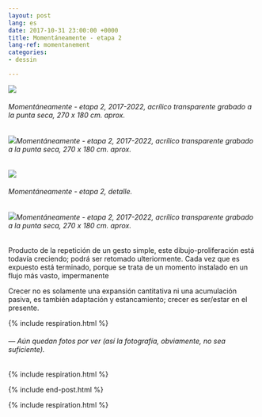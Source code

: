 ```yaml
---
layout: post
lang: es
date: 2017-10-31 23:00:00 +0000
title: Momentáneamente - etapa 2
lang-ref: momentanement
categories:
- dessin

---
```

![](/mepierdoparaver/imgs/momentaneamente-etapa-2-2017-2022-19-up.jpg)

###### _Momentáneamente - etapa 2_, 2017-2022, acrílico transparente grabado a la punta seca, 270 x 180 cm. aprox.

###### ![](/mepierdoparaver/imgs/momentaneamente-etapa-2-2017-2022-23-up.jpg)_Momentáneamente - etapa 2_, 2017-2022, acrílico transparente grabado a la punta seca, 270 x 180 cm. aprox.

![](/mepierdoparaver/imgs/momentaneamente-etapa-2-2017-2022-9_-up.jpg)

###### _Momentáneamente - etapa 2_, detalle.

###### ![](/mepierdoparaver/imgs/momentaneamente-etapa-2-2017-2022-24-up.jpg)_Momentáneamente - etapa 2_, 2017-2022, acrílico transparente grabado a la punta seca, 270 x 180 cm. aprox.

Producto de la repetición de un gesto simple, este dibujo-proliferación está todavía creciendo; podrá ser retomado ulteriormente. Cada vez que es expuesto está terminado, porque se trata de un momento instalado en un flujo más vasto, impermanente

Crecer no es solamente una expansión cantitativa ni una acumulación pasiva, es también adaptación y estancamiento; crecer es ser/estar en el presente.

{% include respiration.html %}

###### _— Aún quedan fotos por ver (así la fotografía, obviamente, no sea suficiente)._

{% include respiration.html %}

{% include end-post.html %}

{% include respiration.html %}
